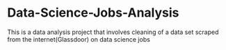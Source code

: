 # Data-Science-Jobs-Analysis
This is a data analysis project that involves cleaning of a data set scraped from the internet(Glassdoor) on data science jobs
